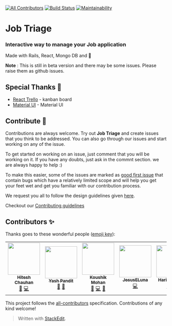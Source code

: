 
[![All Contributors](https://img.shields.io/badge/all_contributors-6-orange.svg?style=flat-square)](#contributors-)
[![Build Status](https://travis-ci.org/jobtriage/jobtriage.svg?branch=master)](https://travis-ci.org/jobtriage/jobtriage)
[![Maintainability](https://api.codeclimate.com/v1/badges/c57b60e9d409f620fc2a/maintainability)](https://codeclimate.com/github/jobtriage/jobtriage/maintainability)



# Job Triage  
### Interactive way to manage your Job application
Made with Rails, React, Mongo DB and :purple_heart:

**Note** : This is still in beta version and there may be some issues. Please raise them as github issues.

##  Special Thanks :pray:

 - [React Trello](https://github.com/rcdexta/react-trello) - kanban board
 - [Material UI](https://github.com/mui-org/material-ui) - Material UI
 

## Contribute 🤝
Contributions are always welcome. Try out **Job Triage** and create issues that you think to be addressed. You can also go through our issues and start working on any of the issue. 

To get started on working on an issue, just comment that you will be working on it. If you have any doubts, just ask in the commnt section. we are always happy to help :)

To make this easier, some of the issues are marked as [good first issue](https://github.com/jobtriage/jobtriage/issues?q=is:open%20is:issue%20label:%22Good%20First%20Issue%22) that contain bugs which have a relatively limited scope and will help you get your feet wet and get you familiar with our contribution process. 

We request you all to follow the design guidelines given [here](/DESIGN_GUIDELINES.md).

Checkout our [Contributing guidelines](/CONTRIBUTING.md)

## Contributors ✨

Thanks goes to these wonderful people ([emoji key](https://allcontributors.org/docs/en/emoji-key)):

<!-- ALL-CONTRIBUTORS-LIST:START - Do not remove or modify this section -->
<!-- prettier-ignore-start -->
<!-- markdownlint-disable -->
<table>
  <tr>
    <td align="center"><a href="https://hiteshchauhan.netlify.com/"><img src="https://avatars2.githubusercontent.com/u/51196367?v=4" width="100px;" alt=""/><br /><sub><b>Hitesh Chauhan</b></sub></a><br /><a href="#maintenance-hiteshkundal" title="Maintenance">🚧</a> <a href="https://github.com/jobtriage/jobtriage/commits?author=hiteshkundal" title="Code">💻</a></td>
    <td align="center"><a href="http://yashpandit.netlify.com"><img src="https://avatars0.githubusercontent.com/u/26370910?v=4" width="100px;" alt=""/><br /><sub><b>Yash Pandit</b></sub></a><br /><a href="https://github.com/jobtriage/jobtriage/issues?q=author%3Ayashpandit" title="Bug reports">🐛</a> <a href="https://github.com/jobtriage/jobtriage/commits?author=yashpandit" title="Documentation">📖</a></td>
    <td align="center"><a href="https://koushikmohan.com/"><img src="https://avatars3.githubusercontent.com/u/24666922?v=4" width="100px;" alt=""/><br /><sub><b>Koushik Mohan</b></sub></a><br /><a href="https://github.com/jobtriage/jobtriage/issues?q=author%3Akoushikmohan1996" title="Bug reports">🐛</a> <a href="https://github.com/jobtriage/jobtriage/commits?author=koushikmohan1996" title="Code">💻</a> <a href="#maintenance-koushikmohan1996" title="Maintenance">🚧</a></td>
    <td align="center"><a href="https://github.com/JesusELuna"><img src="https://avatars0.githubusercontent.com/u/21028855?v=4" width="100px;" alt=""/><br /><sub><b>JesusELuna</b></sub></a><br /><a href="https://github.com/jobtriage/jobtriage/commits?author=JesusELuna" title="Code">💻</a></td>
    <td align="center"><a href="https://github.com/HariBhandari07"><img src="https://avatars1.githubusercontent.com/u/34328907?v=4" width="100px;" alt=""/><br /><sub><b>Hari Bhandari</b></sub></a><br /><a href="https://github.com/jobtriage/jobtriage/commits?author=HariBhandari07" title="Code">💻</a> <a href="https://github.com/jobtriage/jobtriage/commits?author=HariBhandari07" title="Tests">⚠️</a></td>
    <td align="center"><a href="https://github.com/gokul-prog"><img src="https://avatars0.githubusercontent.com/u/55320340?v=4" width="100px;" alt=""/><br /><sub><b>Gokulakrishna M</b></sub></a><br /><a href="https://github.com/jobtriage/jobtriage/issues?q=author%3Agokul-prog" title="Bug reports">🐛</a></td>
  </tr>
</table>

<!-- markdownlint-enable -->
<!-- prettier-ignore-end -->
<!-- ALL-CONTRIBUTORS-LIST:END -->

This project follows the [all-contributors](https://github.com/all-contributors/all-contributors) specification. Contributions of any kind welcome!

> Written with [StackEdit](https://stackedit.io/).

